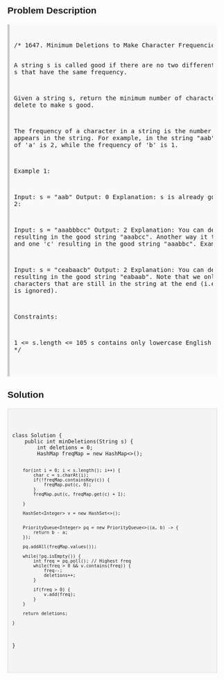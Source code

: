 <style>
  body { font-family: Arial, sans-serif; }
  .container { max-width: 100%; margin: 0 auto; padding: 10px; }
  .comment-block { background-color: #f9f9f9; padding: 10px; border-left: 5px solid #ccc; max-width: 100%; margin: 20px auto; overflow-wrap: break-word; white-space: pre-wrap; }
  .code-block { background-color: #f4f4f4; padding: 10px; border: 1px solid #ddd; max-width: 100%; margin: 20px auto; overflow-wrap: break-word; white-space: pre-wrap; }
</style>

<div class='container'>
<h2>Problem Description</h2>
<div class='comment-block'>
<pre>
/* 1647. Minimum Deletions to Make Character Frequencies Unique

A string s is called good if there are no two different characters 
in s that have the same frequency.

Given a string s, return the minimum number of characters you need 
to delete to make s good.

The frequency of a character in a string is the number of times it 
appears in the string. For example, in the string "aab", the frequency 
of 'a' is 2, while the frequency of 'b' is 1.

 

Example 1:

Input: s = "aab"
Output: 0
Explanation: s is already good.
Example 2:

Input: s = "aaabbbcc"
Output: 2
Explanation: You can delete two 'b's resulting in the good string "aaabcc".
Another way it to delete one 'b' and one 'c' resulting in the good string "aaabbc".
Example 3:

Input: s = "ceabaacb"
Output: 2
Explanation: You can delete both 'c's resulting in the good string "eabaab".
Note that we only care about characters that are still in the string at the end
 (i.e. frequency of 0 is ignored).
 

Constraints:

1 <= s.length <= 105
s contains only lowercase English letters.
*/
</pre>
</div>

<h2>Solution</h2>
<div class='code-block'>
<pre><code class='language-java'>
class Solution {
    public int minDeletions(String s) {
        int deletions = 0;
        HashMap<Character, Integer> freqMap = new HashMap<>();

        for(int i = 0; i < s.length(); i++) {
            char c = s.charAt(i);
            if(!freqMap.containsKey(c)) {
                freqMap.put(c, 0);
            }
            freqMap.put(c, freqMap.get(c) + 1);

        }

        HashSet<Integer> v = new HashSet<>();


        PriorityQueue<Integer> pq = new PriorityQueue<>((a, b) -> {
            return b - a;
        });

        pq.addAll(freqMap.values());

        while(!pq.isEmpty()) {
            int freq = pq.poll(); // Highest freq
            while(freq > 0 && v.contains(freq)) {
                freq--;
                deletions++;
            }

            if(freq > 0) {
                v.add(freq);
            }
        }

        return deletions;
        
    }
}
</code></pre>
</div>
</div>
